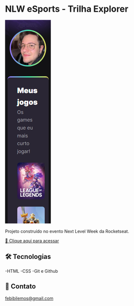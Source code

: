 # NLW eSports - Trilha Explorer

![Preview.png](./.github/Preview.png)

Projeto construído no evento Next Level Week da Rocketseat.

[🔗 Clique aqui para acessar](https://lemonaja.github.io/NLW-eSports/)

## 🛠 Tecnologias 

-HTML
-CSS
-Git e Github

## 👋 Contato

febibilemos@gmail.com
